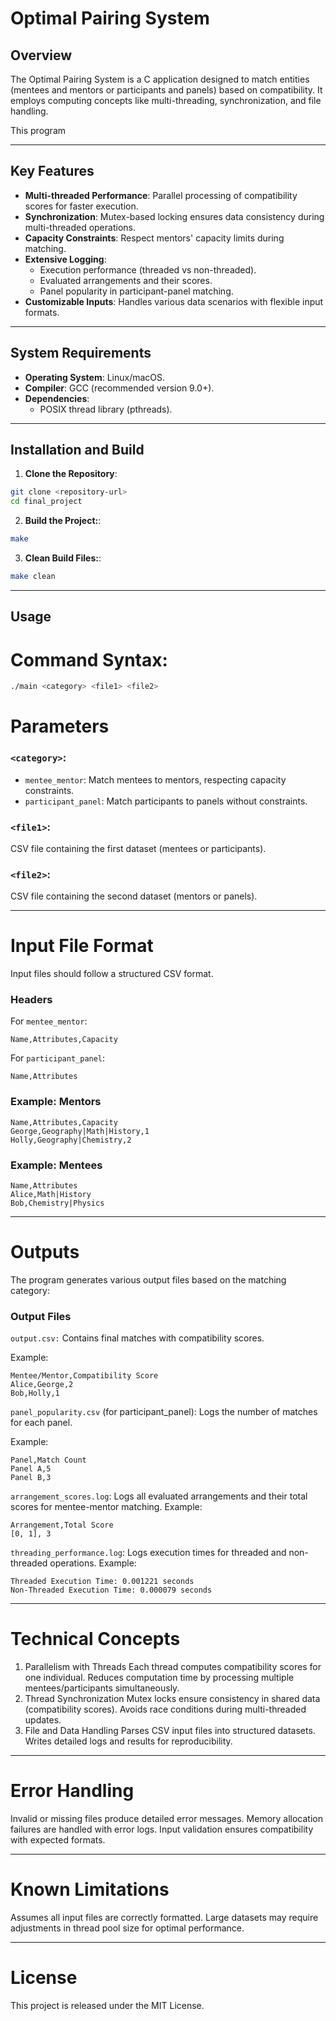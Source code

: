 # **Optimal Pairing System**

## **Overview**

The Optimal Pairing System is a C application designed to match entities (mentees and mentors or participants and panels) based on compatibility. It employs computing concepts like multi-threading, synchronization, and file handling.

This program

---

## **Key Features**

- **Multi-threaded Performance**: Parallel processing of compatibility scores for faster execution.
- **Synchronization**: Mutex-based locking ensures data consistency during multi-threaded operations.
- **Capacity Constraints**: Respect mentors' capacity limits during matching.
- **Extensive Logging**:
  - Execution performance (threaded vs non-threaded).
  - Evaluated arrangements and their scores.
  - Panel popularity in participant-panel matching.
- **Customizable Inputs**: Handles various data scenarios with flexible input formats.

---

## **System Requirements**

- **Operating System**: Linux/macOS.
- **Compiler**: GCC (recommended version 9.0+).
- **Dependencies**:
  - POSIX thread library (pthreads).

---

## **Installation and Build**

1. **Clone the Repository**:

```bash
git clone <repository-url>
cd final_project
```

2. **Build the Project:**:

```bash
make
```

3. **Clean Build Files:**:

```bash
make clean
```

---

## **Usage**

# **Command Syntax**:

```bash
./main <category> <file1> <file2>
```

# **Parameters**

### `<category>`:

- `mentee_mentor`: Match mentees to mentors, respecting capacity constraints.
- `participant_panel`: Match participants to panels without constraints.

### `<file1>`:

CSV file containing the first dataset (mentees or participants).

### `<file2>`:

CSV file containing the second dataset (mentors or panels).

---

# **Input File Format**

Input files should follow a structured CSV format.

### **Headers**

For `mentee_mentor`:

```plaintext
Name,Attributes,Capacity
```

For `participant_panel`:

```plaintext
Name,Attributes
```

### **Example: Mentors**

```plaintext
Name,Attributes,Capacity
George,Geography|Math|History,1
Holly,Geography|Chemistry,2
```

### **Example: Mentees**

```plaintext
Name,Attributes
Alice,Math|History
Bob,Chemistry|Physics
```

---

# **Outputs**

The program generates various output files based on the matching category:

### **Output Files**

`output.csv:`
Contains final matches with compatibility scores.

Example:

```plaintext
Mentee/Mentor,Compatibility Score
Alice,George,2
Bob,Holly,1
```

`panel_popularity.csv` (for participant_panel):
Logs the number of matches for each panel.

Example:

```plaintext
Panel,Match Count
Panel A,5
Panel B,3
```

`arrangement_scores.log`:
Logs all evaluated arrangements and their total scores for mentee-mentor matching.
Example:

```plaintext
Arrangement,Total Score
[0, 1], 3
```

`threading_performance.log`:
Logs execution times for threaded and non-threaded operations.
Example:

```plaintext
Threaded Execution Time: 0.001221 seconds
Non-Threaded Execution Time: 0.000079 seconds
```

---

# **Technical Concepts**

1. Parallelism with Threads
   Each thread computes compatibility scores for one individual.
   Reduces computation time by processing multiple mentees/participants simultaneously.
2. Thread Synchronization
   Mutex locks ensure consistency in shared data (compatibility scores).
   Avoids race conditions during multi-threaded updates.
3. File and Data Handling
   Parses CSV input files into structured datasets.
   Writes detailed logs and results for reproducibility.

---

# **Error Handling**

Invalid or missing files produce detailed error messages.
Memory allocation failures are handled with error logs.
Input validation ensures compatibility with expected formats.

---

# **Known Limitations**

Assumes all input files are correctly formatted.
Large datasets may require adjustments in thread pool size for optimal performance.

---

# **License**

This project is released under the MIT License.
